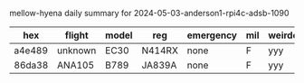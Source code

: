 mellow-hyena daily summary for 2024-05-03-anderson1-rpi4c-adsb-1090

|hex|flight|model|reg|emergency|mil|weirdo|
|--|--|--|--|--|--|--|
|a4e489|unknown|EC30|N414RX|none|F|yyy|
|86da38|ANA105|B789|JA839A|none|F|yyy|
